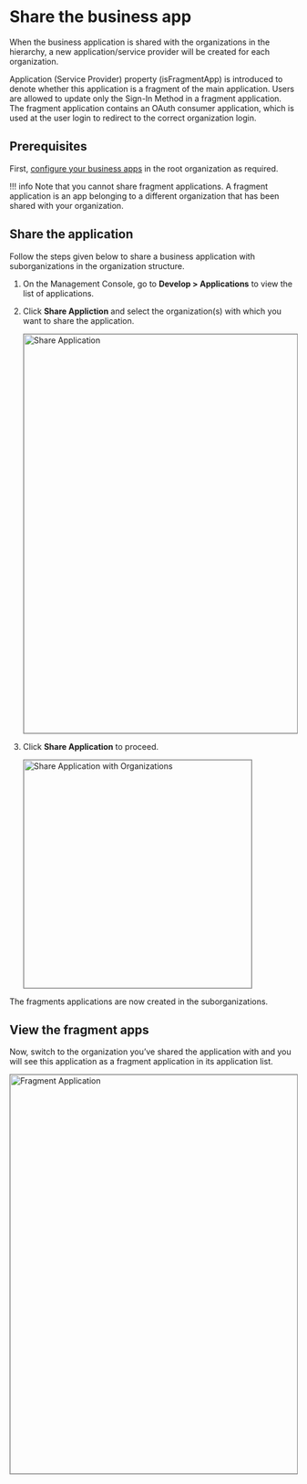 # Share the business app

When the business application is shared with the organizations in the hierarchy, a new application/service provider will be created for each organization. 

Application (Service Provider) property (isFragmentApp) is introduced to denote whether this application is a fragment of the main application. Users are allowed to update only the Sign-In Method in a fragment application. The fragment application contains an OAuth consumer application, which is used at the user login to redirect to the correct organization login.

## Prerequisites

First, [configure your business apps](../create-the-business-app#configure-the-login-flow) in the root organization as required.

!!! info
    Note that you cannot share fragment applications. A fragment application is an app belonging to a different organization that has been shared with your organization.

## Share the application

Follow the steps given below to share a business application with suborganizations in the organization structure.

1.  On the Management Console, go to **Develop > Applications** to view the list of applications.
        
2.  Click **Share Appliction** and select the organization(s) with which you want to share the application.

    <img src="../../../assets/img/guides/organization-login/share-the-business-app/share_application.png" alt="Share Application" width="700" style="border:1px solid grey">

3.  Click **Share Application** to proceed.

    <img src="../../../assets/img/guides/organization-login/share-the-business-app/share_application_with_organizations.png" alt="Share Application with Organizations" width="400" style="border:1px solid grey">

The fragments applications are now created in the suborganizations.

## View the fragment apps

Now, switch to the organization you’ve shared the application with and you will see this application as a fragment application in its application list.

<img src="../../../assets/img/guides/organization-login/share-the-business-app/fragment_application.png" alt="Fragment Application" width="700" style="border:1px solid grey">
